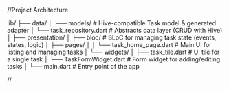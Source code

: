 //Project Architecture

lib/
├── data/
│   ├── models/                # Hive-compatible Task model & generated adapter
│   └── task_repository.dart   # Abstracts data layer (CRUD with Hive)
│
├── presentation/
│   ├── bloc/                  # BLoC for managing task state (events, states, logic)
│   ├── pages/
│   │   └── task_home_page.dart     # Main UI for listing and managing tasks
│   └── widgets/
│       ├── task_tile.dart          # UI tile for a single task
│       └── TaskFormWidget.dart     # Form widget for adding/editing tasks
│
└── main.dart                  # Entry point of the app


//